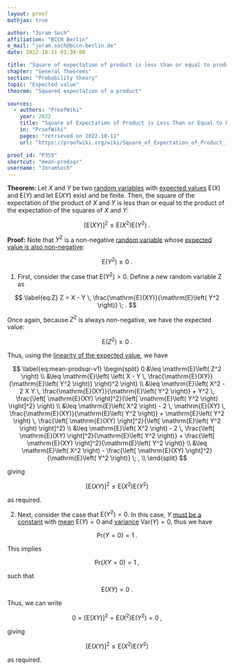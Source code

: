 ```yaml
---
layout: proof
mathjax: true

author: "Joram Soch"
affiliation: "BCCN Berlin"
e_mail: "joram.soch@bccn-berlin.de"
date: 2022-10-11 01:39:00

title: "Square of expectation of product is less than or equal to product of expectation of squares"
chapter: "General Theorems"
section: "Probability theory"
topic: "Expected value"
theorem: "Squared expectation of a product"

sources:
  - authors: "ProofWiki"
    year: 2022
    title: "Square of Expectation of Product is Less Than or Equal to Product of Expectation of Squares"
    in: "ProofWiki"
    pages: "retrieved on 2022-10-11"
    url: "https://proofwiki.org/wiki/Square_of_Expectation_of_Product_is_Less_Than_or_Equal_to_Product_of_Expectation_of_Squares"

proof_id: "P359"
shortcut: "mean-prodsqr"
username: "JoramSoch"
---
```



**Theorem:** Let $X$ and $Y$ be two [random variables](/D/rvar) with [expected values](/D/mean) $\mathrm{E}(X)$ and $\mathrm{E}(Y)$ and let $\mathrm{E}(XY)$ exist and be finite. Then, the square of the expectation of the product of $X$ and $Y$ is less than or equal to the product of the expectation of the squares of $X$ and $Y$:

$$ \label{eq:EXY2-EX2-EY2}
\left[ \mathrm{E}(XY) \right]^2 \leq \mathrm{E}\left( X^2 \right) \mathrm{E}\left( Y^2 \right) \; .
$$


**Proof:** Note that $Y^2$ is a non-negative [random variable](/D/rvar) whose [expected value is also non-negative](/P/mean-nonneg):

$$ \label{eq:mean-Y2-nonneg}
\mathrm{E}\left( Y^2 \right) \geq 0 \; .
$$

1) First, consider the case that $\mathrm{E}\left( Y^2 \right) > 0$. Define a new random variable Z as

$$ \label{eq:Z}
Z = X - Y \, \frac{\mathrm{E}(XY)}{\mathrm{E}\left( Y^2 \right)} \; .
$$

Once again, because $Z^2$ is always non-negative, we have the expected value:

$$ \label{eq:mean-Z2-nonneg}
\mathrm{E}\left( Z^2 \right) \geq 0 \; .
$$

Thus, using the [linearity of the expected value](/P/mean-lin), we have

$$ \label{eq:mean-prodsqr-v1}
\begin{split}
0 &\leq \mathrm{E}\left( Z^2 \right) \\
&\leq \mathrm{E}\left( \left( X - Y \, \frac{\mathrm{E}(XY)}{\mathrm{E}\left( Y^2 \right)} \right)^2 \right) \\
&\leq \mathrm{E}\left( X^2 - 2 X Y \, \frac{\mathrm{E}(XY)}{\mathrm{E}\left( Y^2 \right)} + Y^2 \, \frac{\left[ \mathrm{E}(XY) \right]^2}{\left[ \mathrm{E}\left( Y^2 \right) \right]^2} \right) \\
&\leq \mathrm{E}\left( X^2 \right) - 2 \, \mathrm{E}(XY) \, \frac{\mathrm{E}(XY)}{\mathrm{E}\left( Y^2 \right)} + \mathrm{E}\left( Y^2 \right) \, \frac{\left[ \mathrm{E}(XY) \right]^2}{\left[ \mathrm{E}\left( Y^2 \right) \right]^2} \\
&\leq \mathrm{E}\left( X^2 \right) - 2 \, \frac{\left[ \mathrm{E}(XY) \right]^2}{\mathrm{E}\left( Y^2 \right)} + \frac{\left[ \mathrm{E}(XY) \right]^2}{\mathrm{E}\left( Y^2 \right)} \\
&\leq \mathrm{E}\left( X^2 \right) - \frac{\left[ \mathrm{E}(XY) \right]^2}{\mathrm{E}\left( Y^2 \right)} \; , \\
\end{split}
$$

giving

$$ \label{eq:EXY2-EX2-EY2-qed-v1}
\left[ \mathrm{E}(XY) \right]^2 \leq \mathrm{E}\left( X^2 \right) \mathrm{E}\left( Y^2 \right)
$$

as required.

2) Next, consider the case that $\mathrm{E}\left( Y^2 \right) = 0$. In this case, $Y$ [must be a constant](/D/const) with [mean](/D/mean) $\mathrm{E}(Y) = 0$ and [variance](/D/var) $\mathrm{Var}(Y) = 0$, thus we have

$$ \label{eq:Pr-Y-0}
\mathrm{Pr}(Y = 0) = 1 \; .
$$

This implies

$$ \label{eq:Pr-XY-0}
\mathrm{Pr}(XY = 0) = 1 \; ,
$$

such that

$$ \label{eq:EXY}
\mathrm{E}(XY) = 0 \; .
$$

Thus, we can write

$$ \label{eq:mean-prodsqr-v2}
0 = \left[ \mathrm{E}(XY) \right]^2 = \mathrm{E}\left( X^2 \right) \mathrm{E}\left( Y^2 \right) = 0 \; ,
$$

giving

$$ \label{eq:EXY2-EX2-EY2-qed-v2}
\left[ \mathrm{E}(XY) \right]^2 \leq \mathrm{E}\left( X^2 \right) \mathrm{E}\left( Y^2 \right)
$$

as required.
